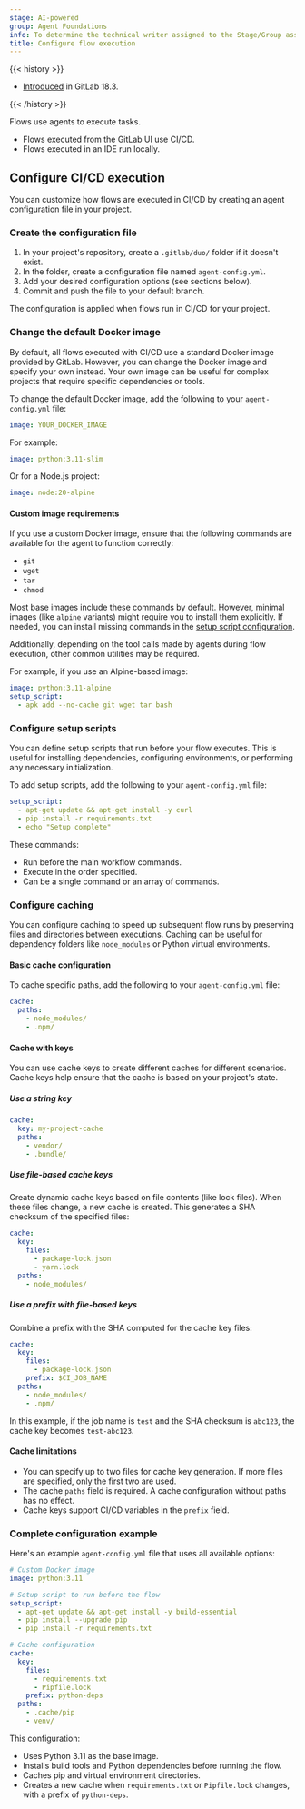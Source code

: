 ```yaml
---
stage: AI-powered
group: Agent Foundations
info: To determine the technical writer assigned to the Stage/Group associated with this page, see https://handbook.gitlab.com/handbook/product/ux/technical-writing/#assignments
title: Configure flow execution
---
```


{{< history >}}

- [Introduced](https://gitlab.com/gitlab-org/gitlab/-/issues/477166) in GitLab 18.3.

{{< /history >}}

Flows use agents to execute tasks.

- Flows executed from the GitLab UI use CI/CD.
- Flows executed in an IDE run locally.

## Configure CI/CD execution

You can customize how flows are executed in CI/CD by creating an agent configuration file in your project.

### Create the configuration file

1. In your project's repository, create a `.gitlab/duo/` folder if it doesn't exist.
1. In the folder, create a configuration file named `agent-config.yml`.
1. Add your desired configuration options (see sections below).
1. Commit and push the file to your default branch.

The configuration is applied when flows run in CI/CD for your project.

### Change the default Docker image

By default, all flows executed with CI/CD use a standard Docker image provided by GitLab.
However, you can change the Docker image and specify your own instead.
Your own image can be useful for complex projects that require specific dependencies or tools.

To change the default Docker image, add the following to your `agent-config.yml` file:

```yaml
image: YOUR_DOCKER_IMAGE
```

For example:

```yaml
image: python:3.11-slim
```

Or for a Node.js project:

```yaml
image: node:20-alpine
```

#### Custom image requirements

If you use a custom Docker image, ensure that the following commands are available for the agent to function correctly:

- `git`
- `wget`
- `tar`
- `chmod`

Most base images include these commands by default. However, minimal images (like `alpine` variants)
might require you to install them explicitly. If needed, you can install missing commands in the
[setup script configuration](#configure-setup-scripts).

Additionally, depending on the tool calls made by agents during flow execution, other common utilities may be required.

For example, if you use an Alpine-based image:

```yaml
image: python:3.11-alpine
setup_script:
  - apk add --no-cache git wget tar bash
```

### Configure setup scripts

You can define setup scripts that run before your flow executes. This is useful for installing dependencies, configuring environments, or performing any necessary initialization.

To add setup scripts, add the following to your `agent-config.yml` file:

```yaml
setup_script:
  - apt-get update && apt-get install -y curl
  - pip install -r requirements.txt
  - echo "Setup complete"
```

These commands:

- Run before the main workflow commands.
- Execute in the order specified.
- Can be a single command or an array of commands.

### Configure caching

You can configure caching to speed up subsequent flow runs by preserving files and directories between executions. Caching can be useful for dependency folders like `node_modules` or Python virtual environments.

#### Basic cache configuration

To cache specific paths, add the following to your `agent-config.yml` file:

```yaml
cache:
  paths:
    - node_modules/
    - .npm/
```

#### Cache with keys

You can use cache keys to create different caches for different scenarios. Cache keys help ensure that the cache is based on your project's state.

##### Use a string key

```yaml
cache:
  key: my-project-cache
  paths:
    - vendor/
    - .bundle/
```

##### Use file-based cache keys

Create dynamic cache keys based on file contents (like lock files). When these files change, a new cache is created. This generates a SHA checksum of the specified files:

```yaml
cache:
  key:
    files:
      - package-lock.json
      - yarn.lock
  paths:
    - node_modules/
```

##### Use a prefix with file-based keys

Combine a prefix with the SHA computed for the cache key files:

```yaml
cache:
  key:
    files:
      - package-lock.json
    prefix: $CI_JOB_NAME
  paths:
    - node_modules/
    - .npm/
```

In this example, if the job name is `test` and the SHA checksum is `abc123`, the cache key becomes `test-abc123`.

#### Cache limitations

- You can specify up to two files for cache key generation. If more files are specified, only the first two are used.
- The cache `paths` field is required. A cache configuration without paths has no effect.
- Cache keys support CI/CD variables in the `prefix` field.

### Complete configuration example

Here's an example `agent-config.yml` file that uses all available options:

```yaml
# Custom Docker image
image: python:3.11

# Setup script to run before the flow
setup_script:
  - apt-get update && apt-get install -y build-essential
  - pip install --upgrade pip
  - pip install -r requirements.txt

# Cache configuration
cache:
  key:
    files:
      - requirements.txt
      - Pipfile.lock
    prefix: python-deps
  paths:
    - .cache/pip
    - venv/
```

This configuration:

- Uses Python 3.11 as the base image.
- Installs build tools and Python dependencies before running the flow.
- Caches pip and virtual environment directories.
- Creates a new cache when `requirements.txt` or `Pipfile.lock` changes, with a prefix of `python-deps`.
